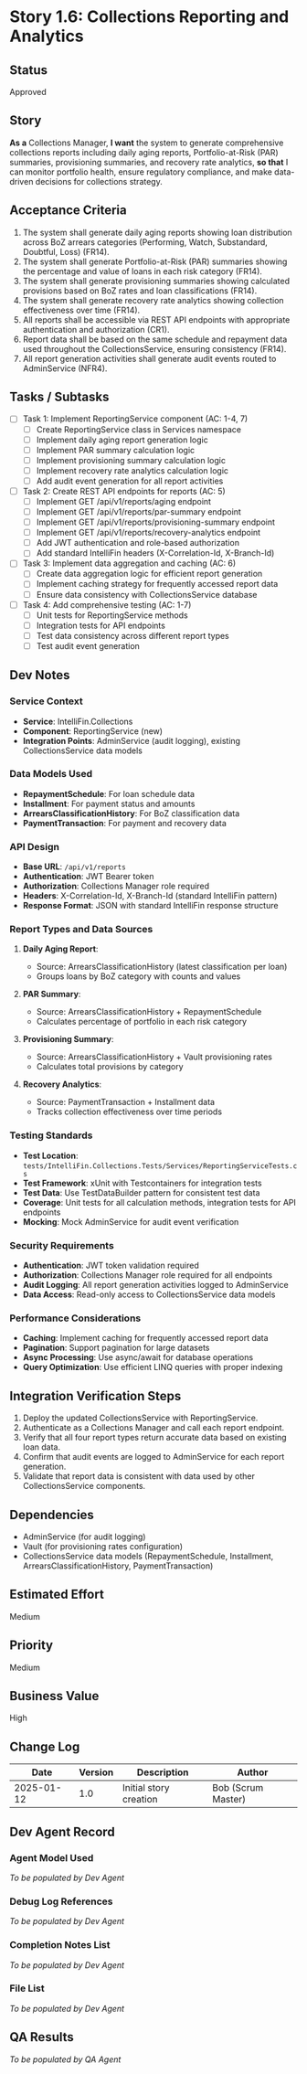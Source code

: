 # Story 1.6: Collections Reporting and Analytics

## Status
Approved

## Story
**As a** Collections Manager,
**I want** the system to generate comprehensive collections reports including daily aging reports, Portfolio-at-Risk (PAR) summaries, provisioning summaries, and recovery rate analytics,
**so that** I can monitor portfolio health, ensure regulatory compliance, and make data-driven decisions for collections strategy.

## Acceptance Criteria
1. The system shall generate daily aging reports showing loan distribution across BoZ arrears categories (Performing, Watch, Substandard, Doubtful, Loss) (FR14).
2. The system shall generate Portfolio-at-Risk (PAR) summaries showing the percentage and value of loans in each risk category (FR14).
3. The system shall generate provisioning summaries showing calculated provisions based on BoZ rates and loan classifications (FR14).
4. The system shall generate recovery rate analytics showing collection effectiveness over time (FR14).
5. All reports shall be accessible via REST API endpoints with appropriate authentication and authorization (CR1).
6. Report data shall be based on the same schedule and repayment data used throughout the CollectionsService, ensuring consistency (FR14).
7. All report generation activities shall generate audit events routed to AdminService (NFR4).

## Tasks / Subtasks
- [ ] Task 1: Implement ReportingService component (AC: 1-4, 7)
  - [ ] Create ReportingService class in Services namespace
  - [ ] Implement daily aging report generation logic
  - [ ] Implement PAR summary calculation logic
  - [ ] Implement provisioning summary calculation logic
  - [ ] Implement recovery rate analytics calculation logic
  - [ ] Add audit event generation for all report activities

- [ ] Task 2: Create REST API endpoints for reports (AC: 5)
  - [ ] Implement GET /api/v1/reports/aging endpoint
  - [ ] Implement GET /api/v1/reports/par-summary endpoint
  - [ ] Implement GET /api/v1/reports/provisioning-summary endpoint
  - [ ] Implement GET /api/v1/reports/recovery-analytics endpoint
  - [ ] Add JWT authentication and role-based authorization
  - [ ] Add standard IntelliFin headers (X-Correlation-Id, X-Branch-Id)

- [ ] Task 3: Implement data aggregation and caching (AC: 6)
  - [ ] Create data aggregation logic for efficient report generation
  - [ ] Implement caching strategy for frequently accessed report data
  - [ ] Ensure data consistency with CollectionsService database

- [ ] Task 4: Add comprehensive testing (AC: 1-7)
  - [ ] Unit tests for ReportingService methods
  - [ ] Integration tests for API endpoints
  - [ ] Test data consistency across different report types
  - [ ] Test audit event generation

## Dev Notes

### Service Context
- **Service**: IntelliFin.Collections
- **Component**: ReportingService (new)
- **Integration Points**: AdminService (audit logging), existing CollectionsService data models

### Data Models Used
- **RepaymentSchedule**: For loan schedule data
- **Installment**: For payment status and amounts
- **ArrearsClassificationHistory**: For BoZ classification data
- **PaymentTransaction**: For payment and recovery data

### API Design
- **Base URL**: `/api/v1/reports`
- **Authentication**: JWT Bearer token
- **Authorization**: Collections Manager role required
- **Headers**: X-Correlation-Id, X-Branch-Id (standard IntelliFin pattern)
- **Response Format**: JSON with standard IntelliFin response structure

### Report Types and Data Sources
1. **Daily Aging Report**: 
   - Source: ArrearsClassificationHistory (latest classification per loan)
   - Groups loans by BoZ category with counts and values
   
2. **PAR Summary**:
   - Source: ArrearsClassificationHistory + RepaymentSchedule
   - Calculates percentage of portfolio in each risk category
   
3. **Provisioning Summary**:
   - Source: ArrearsClassificationHistory + Vault provisioning rates
   - Calculates total provisions by category
   
4. **Recovery Analytics**:
   - Source: PaymentTransaction + Installment data
   - Tracks collection effectiveness over time periods

### Testing Standards
- **Test Location**: `tests/IntelliFin.Collections.Tests/Services/ReportingServiceTests.cs`
- **Test Framework**: xUnit with Testcontainers for integration tests
- **Test Data**: Use TestDataBuilder pattern for consistent test data
- **Coverage**: Unit tests for all calculation methods, integration tests for API endpoints
- **Mocking**: Mock AdminService for audit event verification

### Security Requirements
- **Authentication**: JWT token validation required
- **Authorization**: Collections Manager role required for all endpoints
- **Audit Logging**: All report generation activities logged to AdminService
- **Data Access**: Read-only access to CollectionsService data models

### Performance Considerations
- **Caching**: Implement caching for frequently accessed report data
- **Pagination**: Support pagination for large datasets
- **Async Processing**: Use async/await for database operations
- **Query Optimization**: Use efficient LINQ queries with proper indexing

## Integration Verification Steps
1. Deploy the updated CollectionsService with ReportingService.
2. Authenticate as a Collections Manager and call each report endpoint.
3. Verify that all four report types return accurate data based on existing loan data.
4. Confirm that audit events are logged to AdminService for each report generation.
5. Validate that report data is consistent with data used by other CollectionsService components.

## Dependencies
- AdminService (for audit logging)
- Vault (for provisioning rates configuration)
- CollectionsService data models (RepaymentSchedule, Installment, ArrearsClassificationHistory, PaymentTransaction)

## Estimated Effort
Medium

## Priority
Medium

## Business Value
High

## Change Log
| Date | Version | Description | Author |
|------|---------|-------------|--------|
| 2025-01-12 | 1.0 | Initial story creation | Bob (Scrum Master) |

## Dev Agent Record

### Agent Model Used
_To be populated by Dev Agent_

### Debug Log References
_To be populated by Dev Agent_

### Completion Notes List
_To be populated by Dev Agent_

### File List
_To be populated by Dev Agent_

## QA Results
_To be populated by QA Agent_
